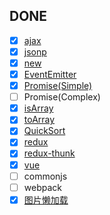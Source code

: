 ## DONE

+ [x] [ajax](./ajax/index.js)
+ [x] [jsonp](./jsonp/index.js)
+ [x] [new](./new/index.js)
+ [x] [EventEmitter](./event_emitter/index.js)
+ [x] [Promise(Simple)](./promise/index.js)
+ [ ] Promise(Complex)
+ [x] [isArray](./isArray/index.js)
+ [x] [toArray](./toArray/index.js)
+ [x] [QuickSort](./quickSort/index.js)
+ [x] [redux](./redux/index.js)
+ [x] [redux-thunk](./redux_thunk/index.js)
+ [x] [vue](./vue/index.html)
+ [ ] commonjs
+ [ ] webpack
+ [x] [图片懒加载](./lazy_load/index.html)
